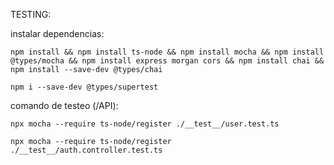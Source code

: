 TESTING:

instalar dependencias:

```
npm install && npm install ts-node && npm install mocha && npm install @types/mocha && npm install express morgan cors && npm install chai && npm install --save-dev @types/chai
```
```
npm i --save-dev @types/supertest

```
comando de testeo (/API):

```
npx mocha --require ts-node/register ./__test__/user.test.ts
```
```
npx mocha --require ts-node/register ./__test__/auth.controller.test.ts
```
